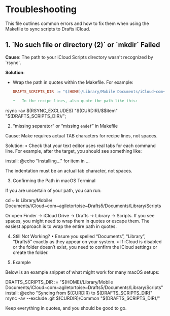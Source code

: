 # Troubleshooting

This file outlines common errors and how to fix them when using the Makefile to sync scripts to Drafts iCloud.

## 1. \`No such file or directory (2)\` or \`mkdir\` Failed

**Cause**: The path to your iCloud Scripts directory wasn't recognized by \`rsync\`.

**Solution**:
- Wrap the path in quotes within the Makefile. For example:
	```makefile
	DRAFTS_SCRIPTS_DIR := "$(HOME)/Library/Mobile Documents/iCloud~com~agiletortoise~Drafts5/Documents/Library/Scripts"

	•	In the recipe lines, also quote the path like this:

rsync -av $(RSYNC_EXCLUDES) "$(CURDIR)/$$item" "$(DRAFTS_SCRIPTS_DIR)/";



2. “missing separator” or “missing `endef`” in Makefile

Cause: Make requires actual TAB characters for recipe lines, not spaces.

Solution:
	•	Check that your text editor uses real tabs for each command line. For example, after the target, you should see something like:

install:
	@echo "Installing..."
	for item in ...

The indentation must be an actual tab character, not spaces.

3. Confirming the Path in macOS Terminal

If you are uncertain of your path, you can run:

cd ~
ls Library/Mobile\ Documents/iCloud\~com\~agiletortoise\~Drafts5/Documents/Library/Scripts

Or open Finder → iCloud Drive → Drafts → Library → Scripts.
If you see spaces, you might need to wrap them in quotes or escape them. The easiest approach is to wrap the entire path in quotes.

4. Still Not Working?
	•	Ensure you spelled “Documents”, “Library”, “Drafts5” exactly as they appear on your system.
	•	If iCloud is disabled or the folder doesn’t exist, you need to confirm the iCloud settings or create the folder.

5. Example

Below is an example snippet of what might work for many macOS setups:

DRAFTS_SCRIPTS_DIR := "$(HOME)/Library/Mobile Documents/iCloud~com~agiletortoise~Drafts5/Documents/Library/Scripts"
install:
	@echo "Syncing from $(CURDIR) to $(DRAFTS_SCRIPTS_DIR)"
	rsync -av --exclude .git $(CURDIR)/Common "$(DRAFTS_SCRIPTS_DIR)/"

Keep everything in quotes, and you should be good to go.